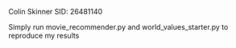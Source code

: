 Colin Skinner
SID: 26481140

Simply run movie_recommender.py and world_values_starter.py to reproduce my results